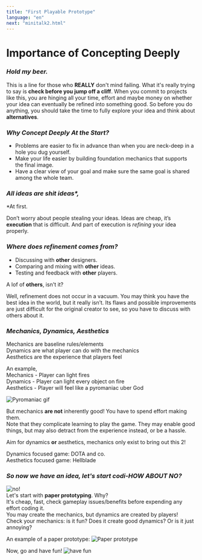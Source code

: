 ```yaml
---
title: "First Playable Prototype"
language: "en"
next: "minitalk2.html"
---
```

# Importance of Concepting Deeply

### _Hold my beer._
This is a line for those who **REALLY** don't mind failing.
What it's really trying to say is **check before you jump off a cliff**. When you commit to projects like this, you are hinging all your time, effort and maybe money on whether your idea can eventually be refined into something good. So before you do anything, you should take the time to fully explore your idea and think about **alternatives**.

### _Why Concept Deeply At the Start?_
- Problems are easier to fix in advance than when you are neck-deep in a hole you dug yourself.
- Make your life easier by building foundation mechanics that supports the final image.
- Have a clear view of your goal and make sure the same goal is shared among the whole team.

### _All ideas are shit ideas*,_
*At first.

Don’t worry about people stealing your ideas. Ideas are cheap, it’s **execution** that is difficult. And part of execution is *refining* your idea properly.

### _Where does refinement comes from?_
- Discussing with **other** designers.
- Comparing and mixing with **other** ideas.
- Testing and feedback with **other** players.

A lof of **others**, isn't it?

Well, refinement does not occur in a vacuum. You may think you have the best idea in the world, but it really isn’t. Its flaws and possible improvements are just difficult for the original creator to see, so you have to discuss with others about it.

### _Mechanics, Dynamics, Aesthetics_
Mechanics are baseline rules/elements  
Dynamics are what player can do with the mechanics  
Aesthetics are the experience that players feel

An example,  
Mechanics - Player can light fires  
Dynamics - Player can light every object on fire  
Aesthetics - Player will feel like a pyromaniac uber God

![Pyromaniac gif](https://i.gifer.com/80uG.gif "Pyromaniac")

But mechanics **are not** inherently good! You have to spend effort making them.  
Note that they complicate learning to play the game. They may enable good things, but may also detract from the experience instead, or be a hassle.

Aim for dynamics **or** aesthetics, mechanics only exist to bring out this 2!

Dynamics focused game: DOTA and co.  
Aesthetics focused game: Hellblade

### _So now we have an idea, let's start codi-HOW ABOUT NO?_
![no!](https://media.giphy.com/media/84U5XbAPpNKxy/giphy.gif)  
Let's start with **paper prototyping**.
Why?  
It's cheap, fast, check gameplay issues/benefits before expending any effort coding it.  
You may create the mechanics, but dynamics are created by players!  
Check your mechanics: is it fun?  Does it create good dynamics? Or is it just annoying?

An example of a paper prototype:
![Paper prototype](https://media.indiedb.com/cache/images/games/1/15/14163/thumb_620x2000/prototype.jpg "Paper prototype example")

Now, go and have fun!
![have fun](https://media2.giphy.com/media/WqMHxDCpBQAyMnbvEn/giphy.gif)